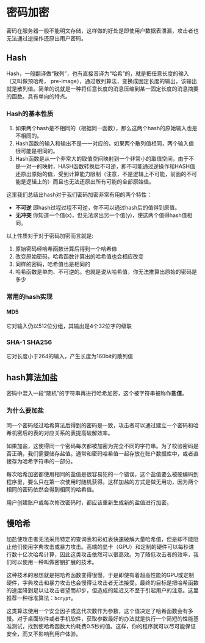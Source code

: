 # 密码加密

密码在服务器一般不能明文存储，这样做的好处是即使用户数据表泄漏，攻击者也无法通过逆操作还原出用户密码。

## Hash

Hash，一般翻译做“散列”，也有直接音译为“哈希”的，就是把任意长度的输入（又叫做预哈希， pre-image），通过散列算法，变换成固定长度的输出，该输出就是散列值。简单的说就是一种将任意长度的消息压缩到某一固定长度的消息摘要的函数。具有单向的特点。

### Hash的基本性质

1. 如果两个hash是不相同的（根据同一函数），那么这两个hash的原始输入也是不相同的。
2. Hash函数的输入和输出不是一一对应的，如果两个散列值相同，两个输入值很可能是相同的。
3. Hash函数是从一个非常大的取值空间映射到一个非常小的取值空间，由于不是一对一的映射，HASH函数转换后不可逆，即不可能通过逆操作和HASH值还原出原始的值，受到计算能力限制（注意，不是逻辑上不可能，前面的不可能是逻辑上的）而且也无法还原出所有可能的全部原始值。

这里我们总结出hash对于我们密码加密非常有用的两个特性：

- **不可逆** 即hash过程过程不可逆，你不可以通过hash后的值得到原值。
- **无冲突** 你知道一个值(x)，但无法求出另一个值(y)，使这两个值得hash值相同。

以上性质对于对于密码加密而言就是:

1. 原始密码经哈希函数计算后得到一个哈希值
1. 改变原始密码，哈希函数计算出的哈希值也会相应改变
1. 同样的密码，哈希值也是相同的
1. 哈希函数是单向、不可逆的。也就是说从哈希值，你无法推算出原始的密码是多少

### 常用的hash实现

#### MD5

它对输入仍以512位分组，其输出是4个32位字的级联

### SHA-1 SHA256

它对长度小于264的输入，产生长度为160bit的散列值

## hash算法加盐

密码中混入一段“随机”的字符串再进行哈希加密，这个被字符串被称作**盐值**。

### 为什么要加盐

同一个密码经过哈希算法后得到的密码是一致，攻击者可以通过建立一个密码和哈希机密后的表的对应关系的表提高破解效率。

如果加盐，这使得同一个密码每次都被加密为完全不同的字符串。为了校验密码是否正确，我们需要储存盐值。通常和密码哈希值一起存放在账户数据库中，或者直接存为哈希字符串的一部分。

每次哈希加密都使用相同的盐值是很容易犯的一个错误，这个盐值要么被硬编码到程序里，要么只在第一次使用时随机获得。这样加盐的方式是做无用功，因为两个相同的密码依然会得到相同的哈希值。

用户创建账户或每次修改密码时，都应该重新生成新的盐值进行加密。

## 慢哈希

加盐使攻击者无法采用特定的查询表和彩虹表快速破解大量哈希值，但是却不能阻止他们使用字典攻击或暴力攻击。高端的显卡（GPU）和定制的硬件可以每秒进行数十亿次哈希计算，因此这类攻击依然可以很高效。为了降低攻击者的效率，我们可以使用一种叫做密钥扩展的技术。

这种技术的思想就是把哈希函数变得很慢，于是即使有着超高性能的GPU或定制硬件，字典攻击和暴力攻击也会慢得让攻击者无法接受。最终的目标是把哈希函数的速度降到足以让攻击者望而却步，但造成的延迟又不至于引起用户的注意。这里推荐一种标准算法：`bcrypt`。

这类算法使用一个安全因子或迭代次数作为参数，这个值决定了哈希函数会有多慢。对于桌面软件或者手机软件，获取参数最好的办法就是执行一个简短的性能基准测试，找到使哈希函数大约耗费0.5秒的值。这样，你的程序就可以尽可能保证安全，而又不影响到用户体验。
